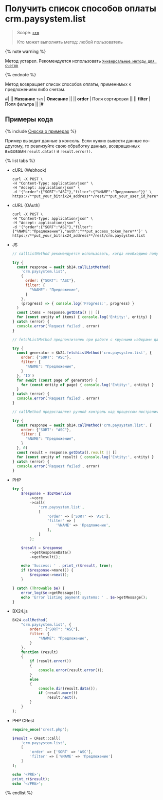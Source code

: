 # Получить список способов оплаты crm.paysystem.list

> Scope: [`crm`](../../../scopes/permissions.md)
>
> Кто может выполнять метод: любой пользователь

{% note warning %}

Метод устарел. Рекомендуется использовать  [`Универсальные методы для счетов`](../../universal/invoice.md)

{% endnote %}

Метод возвращает список способов оплаты, применимых к предложениям либо счетам.

#|
|| **Название**
`тип` | **Описание** ||
|| **order** | Поля сортировки ||
|| **filter** | Поля фильтра ||
|#

## Примеры кода

{% include [Сноска о примерах](../../../../_includes/examples.md) %}

Пример выводит данные в консоль. Если нужно вывести данные по-другому, то реализуйте свою обработку данных, возвращенных вызовами `result.data()` и `result.error()`.

{% list tabs %}

- cURL (Webhook)

    ```http
    curl -X POST \
    -H "Content-Type: application/json" \
    -H "Accept: application/json" \
    -d '{"order":{"SORT":"ASC"},"filter":{"%NAME":"Предложение"}}' \
    https://**put_your_bitrix24_address**/rest/**put_your_user_id_here**/**put_your_webhook_here**/crm.paysystem.list
    ```

- cURL (OAuth)

    ```http
    curl -X POST \
    -H "Content-Type: application/json" \
    -H "Accept: application/json" \
    -d '{"order":{"SORT":"ASC"},"filter":{"%NAME":"Предложение"},"auth":"**put_access_token_here**"}' \
    https://**put_your_bitrix24_address**/rest/crm.paysystem.list
    ```

- JS


    ```js
    // callListMethod рекомендуется использовать, когда необходимо получить весь набор списочных данных и объём записей относительно невелик (до примерно 1000 элементов). Метод загружает все данные сразу, что может привести к высокой нагрузке на память при работе с большими объемами.
    
    try {
      const response = await $b24.callListMethod(
        'crm.paysystem.list',
        {
          order: {"SORT": "ASC"},
          filter: {
            "%NAME": "Предложение",
          }
        },
        (progress) => { console.log('Progress:', progress) }
      )
      const items = response.getData() || []
      for (const entity of items) { console.log('Entity:', entity) }
    } catch (error) {
      console.error('Request failed', error)
    }
    
    // fetchListMethod предпочтителен при работе с крупными наборами данных. Метод реализует итеративную выборку с использованием генератора, что позволяет обрабатывать данные по частям и эффективно использовать память.
    
    try {
      const generator = $b24.fetchListMethod('crm.paysystem.list', {
        order: {"SORT": "ASC"},
        filter: {
          "%NAME": "Предложение",
        }
      }, 'ID')
      for await (const page of generator) {
        for (const entity of page) { console.log('Entity:', entity) }
      }
    } catch (error) {
      console.error('Request failed', error)
    }
    
    // callMethod предоставляет ручной контроль над процессом постраничного получения данных через параметр start. Подходит для сценариев, где требуется точное управление пакетами запросов. Однако при больших объемах данных может быть менее эффективным по сравнению с fetchListMethod.
    
    try {
      const response = await $b24.callMethod('crm.paysystem.list', {
        order: {"SORT": "ASC"},
        filter: {
          "%NAME": "Предложение",
        }
      }, 0)
      const result = response.getData().result || []
      for (const entity of result) { console.log('Entity:', entity) }
    } catch (error) {
      console.error('Request failed', error)
    }
    ```

- PHP


    ```php
    try {
        $response = $b24Service
            ->core
            ->call(
                'crm.paysystem.list',
                [
                    'order' => ['SORT' => 'ASC'],
                    'filter' => [
                        '%NAME' => 'Предложение',
                    ],
                ]
            );
    
        $result = $response
            ->getResponseData()
            ->getResult();
    
        echo 'Success: ' . print_r($result, true);
        if ($response->more()) {
            $response->next();
        }
    
    } catch (Throwable $e) {
        error_log($e->getMessage());
        echo 'Error listing payment systems: ' . $e->getMessage();
    }
    ```

- BX24.js

    ```js
    BX24.callMethod(
        "crm.paysystem.list", {
            order: {"SORT": "ASC"},
            filter: {
                "%NAME": "Предложение",
            }
        },
        function (result)
        {
            if (result.error())
            {
                console.error(result.error());
            }
            else
            {
                console.dir(result.data());
                if (result.more())
                    result.next();
            }
        }
    );
    ```

- PHP CRest

    ```php
    require_once('crest.php');

    $result = CRest::call(
        'crm.paysystem.list',
        [
            'order' => ['SORT' => 'ASC'],
            'filter' => ['%NAME' => 'Предложение']
        ]
    );

    echo '<PRE>';
    print_r($result);
    echo '</PRE>';
    ```

{% endlist %}